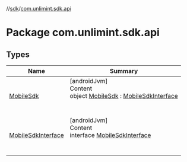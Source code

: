 //[sdk](../../index.md)/[com.unlimint.sdk.api](index.md)



# Package com.unlimint.sdk.api  


## Types  
  
|  Name |  Summary | 
|---|---|
| <a name="com.unlimint.sdk.api/MobileSdk///PointingToDeclaration/"></a>[MobileSdk](-mobile-sdk/index.md)| <a name="com.unlimint.sdk.api/MobileSdk///PointingToDeclaration/"></a>[androidJvm]  <br>Content  <br>object [MobileSdk](-mobile-sdk/index.md) : [MobileSdkInterface](-mobile-sdk-interface/index.md)  <br><br><br>|
| <a name="com.unlimint.sdk.api/MobileSdkInterface///PointingToDeclaration/"></a>[MobileSdkInterface](-mobile-sdk-interface/index.md)| <a name="com.unlimint.sdk.api/MobileSdkInterface///PointingToDeclaration/"></a>[androidJvm]  <br>Content  <br>interface [MobileSdkInterface](-mobile-sdk-interface/index.md)  <br><br><br>|

